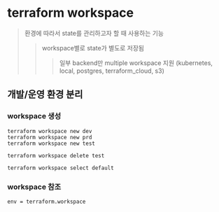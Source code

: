 # terraform workspace

> 환경에 따라서 state를 관리하고자 할 때 사용하는 기능
>
> > workspace별로 state가 별도로 저장됨
> >
> > > 일부 backend만 multiple workspace 지원 (kubernetes, local, postgres, terraform_cloud, s3)

## 개발/운영 환경 분리

### workspace 생성

```
terraform workspace new dev
terraform workspace new prd
terraform workspace new test

terraform workspace delete test

terraform workspace select default
```

### workspace 참조

```
env = terraform.workspace
```
